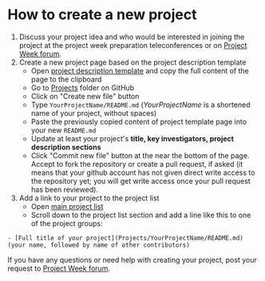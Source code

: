 # How to create a new project

1. Discuss your project idea and who would be interested in joining the project at the project week preparation teleconferences or on [Project Week forum](https://discourse.slicer.org/c/community/project-week).
1. Create a new project page based on the project description template
   - Open [project description template][project-description-template] and copy the full content of the page to the clipboard
   - Go to [Projects][projects-folder] folder on GitHub
   - Click on "Create new file" button
   - Type `YourProjectName/README.md` (_YourProjectName_ is a shortened name of your project, without spaces)
   - Paste the previously copied content of project template page into your new `README.md`
   - Update at least your project's __title, key investigators, project description sections__
   - Click "Commit new file" button at the near the bottom of the page. Accept to fork the repository or create a pull request, if asked (it means that your github account has not given direct write access to the repository yet; you will get write access once your pull request has been reviewed).
1. Add a link to your project to the project list
   - Open [main project list][projects-list]
   - Scroll down to the project list section and add a line like this to one of the project groups:

```
- [Full title of your project](Projects/YourProjectName/README.md) (your name, followed by name of other contributors)
```

If you have any questions or need help with creating your project, post your request to [Project Week forum](https://discourse.slicer.org/c/community/project-week).

[project-description-template]: https://raw.githubusercontent.com/NA-MIC/ProjectWeek/master/PW31_2019_Boston/Projects/Template/README.md
[projects-folder]: https://github.com/NA-MIC/ProjectWeek/tree/master/PW31_2019_Boston/Projects
[projects-list]: https://github.com/NA-MIC/ProjectWeek/edit/master/PW31_2019_Boston/README.md
